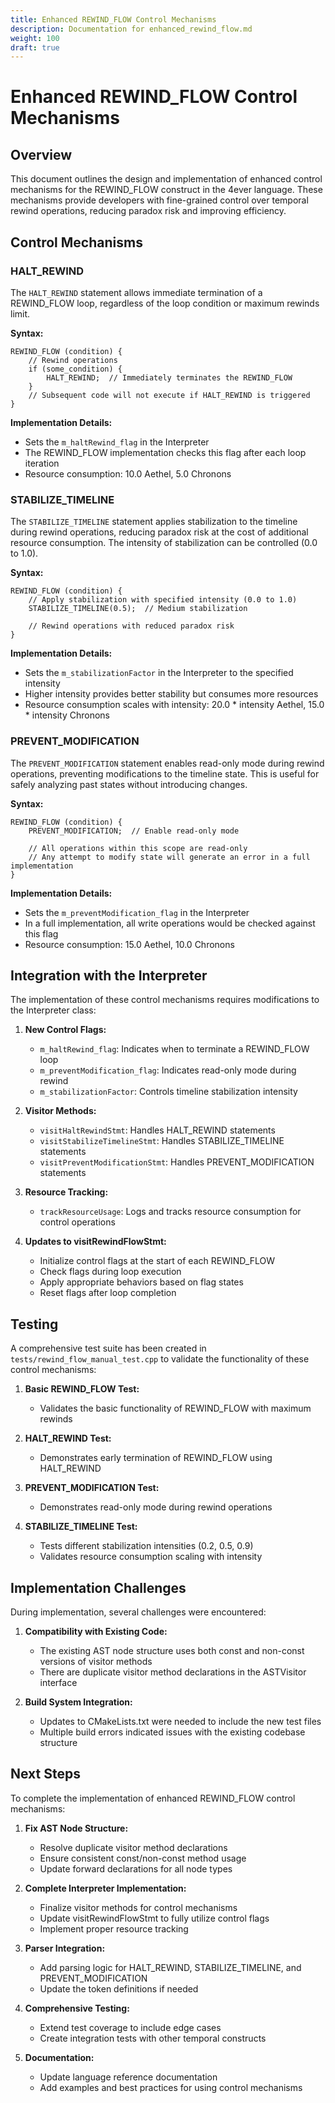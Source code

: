 ```yaml
---
title: Enhanced REWIND_FLOW Control Mechanisms
description: Documentation for enhanced_rewind_flow.md
weight: 100
draft: true
---
```


# Enhanced REWIND_FLOW Control Mechanisms

## Overview

This document outlines the design and implementation of enhanced control mechanisms for the REWIND_FLOW construct in the 4ever language. These mechanisms provide developers with fine-grained control over temporal rewind operations, reducing paradox risk and improving efficiency.

## Control Mechanisms

### HALT_REWIND

The `HALT_REWIND` statement allows immediate termination of a REWIND_FLOW loop, regardless of the loop condition or maximum rewinds limit.

**Syntax:**
```
REWIND_FLOW (condition) {
    // Rewind operations
    if (some_condition) {
        HALT_REWIND;  // Immediately terminates the REWIND_FLOW
    }
    // Subsequent code will not execute if HALT_REWIND is triggered
}
```

**Implementation Details:**
- Sets the `m_haltRewind_flag` in the Interpreter
- The REWIND_FLOW implementation checks this flag after each loop iteration
- Resource consumption: 10.0 Aethel, 5.0 Chronons

### STABILIZE_TIMELINE

The `STABILIZE_TIMELINE` statement applies stabilization to the timeline during rewind operations, reducing paradox risk at the cost of additional resource consumption. The intensity of stabilization can be controlled (0.0 to 1.0).

**Syntax:**
```
REWIND_FLOW (condition) {
    // Apply stabilization with specified intensity (0.0 to 1.0)
    STABILIZE_TIMELINE(0.5);  // Medium stabilization
    
    // Rewind operations with reduced paradox risk
}
```

**Implementation Details:**
- Sets the `m_stabilizationFactor` in the Interpreter to the specified intensity
- Higher intensity provides better stability but consumes more resources
- Resource consumption scales with intensity: 20.0 * intensity Aethel, 15.0 * intensity Chronons

### PREVENT_MODIFICATION

The `PREVENT_MODIFICATION` statement enables read-only mode during rewind operations, preventing modifications to the timeline state. This is useful for safely analyzing past states without introducing changes.

**Syntax:**
```
REWIND_FLOW (condition) {
    PREVENT_MODIFICATION;  // Enable read-only mode
    
    // All operations within this scope are read-only
    // Any attempt to modify state will generate an error in a full implementation
}
```

**Implementation Details:**
- Sets the `m_preventModification_flag` in the Interpreter
- In a full implementation, all write operations would be checked against this flag
- Resource consumption: 15.0 Aethel, 10.0 Chronons

## Integration with the Interpreter

The implementation of these control mechanisms requires modifications to the Interpreter class:

1. **New Control Flags:**
   - `m_haltRewind_flag`: Indicates when to terminate a REWIND_FLOW loop
   - `m_preventModification_flag`: Indicates read-only mode during rewind
   - `m_stabilizationFactor`: Controls timeline stabilization intensity

2. **Visitor Methods:**
   - `visitHaltRewindStmt`: Handles HALT_REWIND statements
   - `visitStabilizeTimelineStmt`: Handles STABILIZE_TIMELINE statements
   - `visitPreventModificationStmt`: Handles PREVENT_MODIFICATION statements

3. **Resource Tracking:**
   - `trackResourceUsage`: Logs and tracks resource consumption for control operations

4. **Updates to visitRewindFlowStmt:**
   - Initialize control flags at the start of each REWIND_FLOW
   - Check flags during loop execution
   - Apply appropriate behaviors based on flag states
   - Reset flags after loop completion

## Testing

A comprehensive test suite has been created in `tests/rewind_flow_manual_test.cpp` to validate the functionality of these control mechanisms:

1. **Basic REWIND_FLOW Test:**
   - Validates the basic functionality of REWIND_FLOW with maximum rewinds

2. **HALT_REWIND Test:**
   - Demonstrates early termination of REWIND_FLOW using HALT_REWIND

3. **PREVENT_MODIFICATION Test:**
   - Demonstrates read-only mode during rewind operations

4. **STABILIZE_TIMELINE Test:**
   - Tests different stabilization intensities (0.2, 0.5, 0.9)
   - Validates resource consumption scaling with intensity

## Implementation Challenges

During implementation, several challenges were encountered:

1. **Compatibility with Existing Code:**
   - The existing AST node structure uses both const and non-const versions of visitor methods
   - There are duplicate visitor method declarations in the ASTVisitor interface

2. **Build System Integration:**
   - Updates to CMakeLists.txt were needed to include the new test files
   - Multiple build errors indicated issues with the existing codebase structure

## Next Steps

To complete the implementation of enhanced REWIND_FLOW control mechanisms:

1. **Fix AST Node Structure:**
   - Resolve duplicate visitor method declarations
   - Ensure consistent const/non-const method usage
   - Update forward declarations for all node types

2. **Complete Interpreter Implementation:**
   - Finalize visitor methods for control mechanisms
   - Update visitRewindFlowStmt to fully utilize control flags
   - Implement proper resource tracking

3. **Parser Integration:**
   - Add parsing logic for HALT_REWIND, STABILIZE_TIMELINE, and PREVENT_MODIFICATION
   - Update the token definitions if needed

4. **Comprehensive Testing:**
   - Extend test coverage to include edge cases
   - Create integration tests with other temporal constructs

5. **Documentation:**
   - Update language reference documentation
   - Add examples and best practices for using control mechanisms
